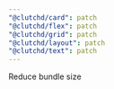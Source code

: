 ```yaml
---
"@clutchd/card": patch
"@clutchd/flex": patch
"@clutchd/grid": patch
"@clutchd/layout": patch
"@clutchd/text": patch
---
```


Reduce bundle size
